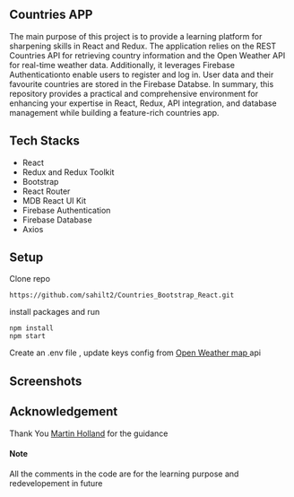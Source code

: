 ## Countries APP

The main purpose of this project is to provide a learning platform for sharpening skills in React and Redux. The application relies on the REST Countries API for retrieving country information and the Open Weather API for real-time weather data.
Additionally, it leverages Firebase Authenticationto enable users to register and log in. User data and their favourite countries are stored in the Firebase Databse.
In summary, this repository provides a practical and comprehensive environment for enhancing your expertise in React, Redux, API integration, and database management while building a feature-rich countries app.

## Tech Stacks

- React
- Redux and Redux Toolkit
- Bootstrap
- React Router
- MDB React UI Kit
- Firebase Authentication
- Firebase Database
- Axios

## Setup

Clone repo

```shell
https://github.com/sahilt2/Countries_Bootstrap_React.git
```

install packages and run

```shell
npm install
npm start
```

Create an .env file , update keys config from [Open Weather map ]('https://openweathermap.org/api') api

## Screenshots

## Acknowledgement

Thank You [Martin Holland]('https://github.com/martin-holland') for the guidance

#### Note

All the comments in the code are for the learning purpose and redevelopement in future
